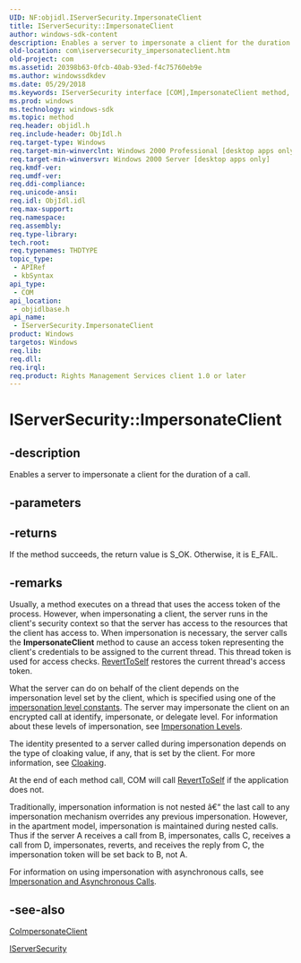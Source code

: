 ```yaml
---
UID: NF:objidl.IServerSecurity.ImpersonateClient
title: IServerSecurity::ImpersonateClient
author: windows-sdk-content
description: Enables a server to impersonate a client for the duration of a call.
old-location: com\iserversecurity_impersonateclient.htm
old-project: com
ms.assetid: 20398b63-0fcb-40ab-93ed-f4c75760eb9e
ms.author: windowssdkdev
ms.date: 05/29/2018
ms.keywords: IServerSecurity interface [COM],ImpersonateClient method, IServerSecurity.ImpersonateClient, IServerSecurity::ImpersonateClient, ImpersonateClient, ImpersonateClient method [COM], ImpersonateClient method [COM],IServerSecurity interface, _com_iserversecurity_impersonateclient, com.iserversecurity_impersonateclient, objidlbase/IServerSecurity::ImpersonateClient
ms.prod: windows
ms.technology: windows-sdk
ms.topic: method
req.header: objidl.h
req.include-header: ObjIdl.h
req.target-type: Windows
req.target-min-winverclnt: Windows 2000 Professional [desktop apps only]
req.target-min-winversvr: Windows 2000 Server [desktop apps only]
req.kmdf-ver: 
req.umdf-ver: 
req.ddi-compliance: 
req.unicode-ansi: 
req.idl: ObjIdl.idl
req.max-support: 
req.namespace: 
req.assembly: 
req.type-library: 
tech.root: 
req.typenames: THDTYPE
topic_type:
 - APIRef
 - kbSyntax
api_type:
 - COM
api_location:
 - objidlbase.h
api_name:
 - IServerSecurity.ImpersonateClient
product: Windows
targetos: Windows
req.lib: 
req.dll: 
req.irql: 
req.product: Rights Management Services client 1.0 or later
---
```


# IServerSecurity::ImpersonateClient


## -description


Enables a server to impersonate a client for the duration of a call.


## -parameters






## -returns



If the method succeeds, the return value is S_OK. Otherwise, it is E_FAIL.




## -remarks



Usually, a method executes on a thread that uses the access token of the process. However, when impersonating a client, the server runs in the client's security context so that the server has access to the resources that the client has access to. When impersonation is necessary, the server calls the <b>ImpersonateClient</b> method to cause an access token representing the client's credentials to be assigned to the current thread. This thread token is used for access checks. <a href="https://msdn.microsoft.com/21952f54-439e-446f-a206-4b35759b1090">RevertToSelf</a> restores the current thread's access token.

What the server can do on behalf of the client depends on the impersonation level set by the client, which is specified using one of the <a href="https://msdn.microsoft.com/ea5a3b46-b607-4192-a3cc-b2ec55ca94a6">impersonation level constants</a>. The server may impersonate the client on an encrypted call at identify, impersonate, or delegate level. For information about these levels of impersonation, see <a href="https://msdn.microsoft.com/7539bbee-063f-4788-aece-7b70684826c8">Impersonation Levels</a>.

The identity presented to a server called during impersonation depends on the type of cloaking value, if any, that is set by the client. For more information, see <a href="https://msdn.microsoft.com/5b97d9d6-8fa9-4da2-8351-64772227d9a2">Cloaking</a>.

At the end of each method call, COM will call <a href="https://msdn.microsoft.com/21952f54-439e-446f-a206-4b35759b1090">RevertToSelf</a> if the application does not.

Traditionally, impersonation information is not nested â€“ the last call to any impersonation mechanism overrides any previous impersonation. However, in the apartment model, impersonation is maintained during nested calls. Thus if the server A receives a call from B, impersonates, calls C, receives a call from D, impersonates, reverts, and receives the reply from C, the impersonation token will be set back to B, not A.

For information on using impersonation with asynchronous calls, see <a href="https://msdn.microsoft.com/7eaa0a66-7a80-4831-b0b6-b8eff4abd036">Impersonation and Asynchronous Calls</a>. 





## -see-also




<a href="https://msdn.microsoft.com/a3cbfbbc-fc6f-4d1b-8460-1e3351cd32d7">CoImpersonateClient</a>



<a href="https://msdn.microsoft.com/aacef77c-7185-44ed-aa1a-465c6100a431">IServerSecurity</a>
 

 

